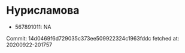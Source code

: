 # Нурисламова
- 567891011: NA

Commit: 14d0469f6d729035c373ee509922324c1963fddc
 fetched at: 20200922-201757
